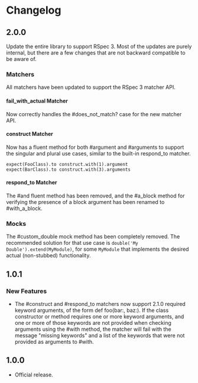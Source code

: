# Changelog

## 2.0.0

Update the entire library to support RSpec 3. Most of the updates are purely
internal, but there are a few changes that are not backward compatible to be
aware of.

### Matchers

All matchers have been updated to support the RSpec 3 matcher API.

#### fail_with_actual Matcher

Now correctly handles the #does_not_match? case for the new matcher API.

#### construct Matcher

Now has a fluent method for both #argument and #arguments to support the
singular and plural use cases, similar to the built-in respond_to matcher.

    expect(FooClass).to construct.with(1).argument
    expect(BarClass).to construct.with(3).arguments

#### respond\_to Matcher

The #and fluent method has been removed, and the #a_block method for verifying
the presence of a block argument has been renamed to #with_a_block.

### Mocks

The #custom_double mock method has been completely removed. The recommended
solution for that use case is `double('My Double').extend(MyModule)`, for some
`MyModule` that implements the desired actual (non-stubbed) functionality.

## 1.0.1

### New Features

* The #construct and #respond_to matchers now support 2.1.0 required keyword
  arguments, of the form def foo(bar:, baz:). If the class constructor or
  method requires one or more keyword arguments, and one or more of those 
  keywords are not provided when checking arguments using the #with
  method, the matcher will fail with the message "missing keywords" and a list
  of the keywords that were not provided as arguments to #with.

## 1.0.0

* Official release.
